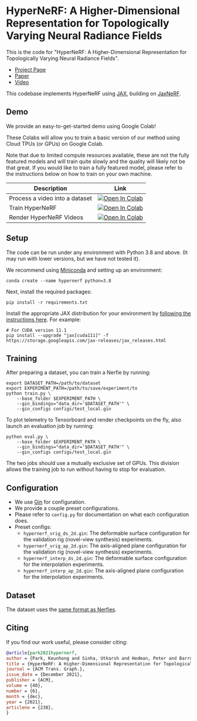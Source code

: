# HyperNeRF: A Higher-Dimensional Representation for Topologically Varying Neural Radiance Fields

This is the code for "HyperNeRF: A Higher-Dimensional Representation for Topologically Varying Neural Radiance Fields".

* [Project Page](https://hypernerf.github.io)
* [Paper](https://arxiv.org/abs/2106.13228)
* [Video](https://www.youtube.com/watch?v=qzgdE_ghkaI)

This codebase implements HyperNeRF using [JAX](https://github.com/google/jax),
building on [JaxNeRF](https://github.com/google-research/google-research/tree/master/jaxnerf).


## Demo

We provide an easy-to-get-started demo using Google Colab!

These Colabs will allow you to train a basic version of our method using
Cloud TPUs (or GPUs) on Google Colab.

Note that due to limited compute resources available, these are not the fully
featured models and will train quite slowly and the quality will likely not be that great.
If you would like to train a fully featured model, please refer to the instructions below
on how to train on your own machine.

| Description      | Link |
| ----------- | ----------- |
| Process a video into a dataset| [![Open In Colab](https://colab.research.google.com/assets/colab-badge.svg)](https://colab.research.google.com/github/google/nerfies/blob/main/notebooks/Nerfies_Capture_Processing.ipynb)|
| Train HyperNeRF| [![Open In Colab](https://colab.research.google.com/assets/colab-badge.svg)](https://colab.research.google.com/github/google/hypernerf/blob/main/notebooks/HyperNeRF_Training.ipynb)|
| Render HyperNeRF Videos| [![Open In Colab](https://colab.research.google.com/assets/colab-badge.svg)](https://colab.research.google.com/github/google/hypernerf/blob/main/notebooks/HyperNeRF_Render_Video.ipynb)|


## Setup
The code can be run under any environment with Python 3.8 and above.
(It may run with lower versions, but we have not tested it).

We recommend using [Miniconda](https://docs.conda.io/en/latest/miniconda.html) and setting up an environment:

    conda create --name hypernerf python=3.8

Next, install the required packages:

    pip install -r requirements.txt

Install the appropriate JAX distribution for your environment by  [following the instructions here](https://github.com/google/jax#installation). For example:

    # For CUDA version 11.1
    pip install --upgrade "jax[cuda111]" -f https://storage.googleapis.com/jax-releases/jax_releases.html


## Training
After preparing a dataset, you can train a Nerfie by running:

    export DATASET_PATH=/path/to/dataset
    export EXPERIMENT_PATH=/path/to/save/experiment/to
    python train.py \
        --base_folder $EXPERIMENT_PATH \
        --gin_bindings="data_dir='$DATASET_PATH'" \
        --gin_configs configs/test_local.gin

To plot telemetry to Tensorboard and render checkpoints on the fly, also
launch an evaluation job by running:

    python eval.py \
        --base_folder $EXPERIMENT_PATH \
        --gin_bindings="data_dir='$DATASET_PATH'" \
        --gin_configs configs/test_local.gin

The two jobs should use a mutually exclusive set of GPUs. This division allows the
training job to run without having to stop for evaluation.


## Configuration
* We use [Gin](https://github.com/google/gin-config) for configuration.
* We provide a couple preset configurations.
* Please refer to `config.py` for documentation on what each configuration does.
* Preset configs:
    - `hypernerf_vrig_ds_2d.gin`: The deformable surface configuration for the validation rig (novel-view synthesis) experiments.
    - `hypernerf_vrig_ap_2d.gin`: The axis-aligned plane configuration for the validation rig (novel-view synthesis) experiments.
    - `hypernerf_interp_ds_2d.gin`: The deformable surface configuration for the interpolation experiments.
    - `hypernerf_interp_ap_2d.gin`: The axis-aligned plane configuration for the interpolation experiments.


## Dataset
The dataset uses the [same format as Nerfies](https://github.com/google/nerfies#datasets).


## Citing
If you find our work useful, please consider citing:
```BibTeX
@article{park2021hypernerf,
author = {Park, Keunhong and Sinha, Utkarsh and Hedman, Peter and Barron, Jonathan T. and Bouaziz, Sofien and Goldman, Dan B and Martin-Brualla, Ricardo and Seitz, Steven M.},
title = {HyperNeRF: A Higher-Dimensional Representation for Topologically Varying Neural Radiance Fields},
journal = {ACM Trans. Graph.},
issue_date = {December 2021},
publisher = {ACM},
volume = {40},
number = {6},
month = {dec},
year = {2021},
articleno = {238},
}
```
